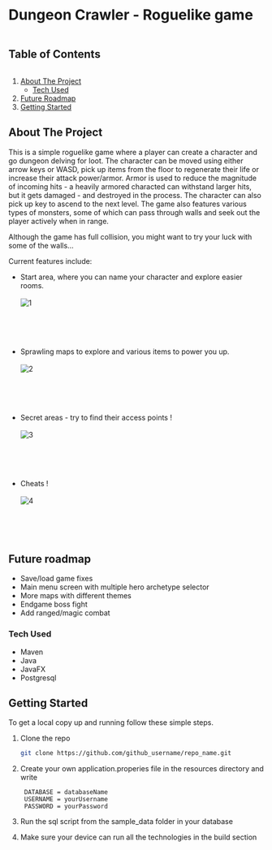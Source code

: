 <!-- TABLE OF CONTENTS -->

# Dungeon Crawler - Roguelike game

<summary><h2 style="display: inline-block">Table of Contents</h2></summary>
<ol>
<li>
    <a href="#about-the-project">About The Project</a>
    <ul>
    <li><a href="#tech-used">Tech Used</a></li>
    </ul>
</li>
<li>
  <a href="#future-roadmap">Future Roadmap</a>
</li>
<li>
    <a href="#getting-started">Getting Started</a>
</li>


</ol>

<!-- ABOUT THE PROJECT -->

## About The Project

This is a simple roguelike game where a player can create a character and go dungeon delving for loot. The character can be moved using either arrow keys or WASD, pick up items from the floor to regenerate their life or increase their attack power/armor. Armor is used to reduce the magnitude of incoming hits - a heavily armored characted can withstand larger hits, but it gets damaged - and destroyed in the process.
The character can also pick up key to ascend to the next level.
The game also features various types of monsters, some of which can pass through walls and seek out the player actively when in range.

Although the game has full collision, you might want to try your luck with some of the walls...


Current features include:

- Start area, where you can name your character and explore easier rooms. <br/><br/>
  ![1](https://user-images.githubusercontent.com/79319253/167802832-3d215d98-64d0-4a2e-9edb-f70f4380a034.png)

  <br/>
  <br/>
  <br/>

- Sprawling maps to explore and various items to power you up. <br/><br/>
 ![2](https://user-images.githubusercontent.com/79319253/167802867-17d6a6b4-481b-4304-9596-700af01cd63e.png)

  <br/><br/><br/>

- Secret areas - try to find their access points !<br/><br/>
 ![3](https://user-images.githubusercontent.com/79319253/167802887-ad291cb1-1192-4bb1-8b0c-4bd0954304f5.png)

  <br/><br/><br/>

- Cheats ! <br/><br/>
![4](https://user-images.githubusercontent.com/79319253/167802905-9bff3e10-0496-431c-b065-b751b05e3b3a.png)

  <br/><br/><br/>

## Future roadmap


- Save/load game fixes
- Main menu screen with multiple hero archetype selector
- More maps with different themes
- Endgame boss fight 
- Add ranged/magic combat


### Tech Used

- Maven
- Java
- JavaFX
- Postgresql

<!-- GETTING STARTED -->

## Getting Started

To get a local copy up and running follow these simple steps.


1. Clone the repo
   ```sh
   git clone https://github.com/github_username/repo_name.git
   ```
2. Create your own application.properies file in the resources directory and write
   ```
    DATABASE = databaseName
    USERNAME = yourUsername
    PASSWORD = yourPassword
   ```

3. Run the sql script from the sample_data folder in your database

4. Make sure your device can run all the technologies in the build section
